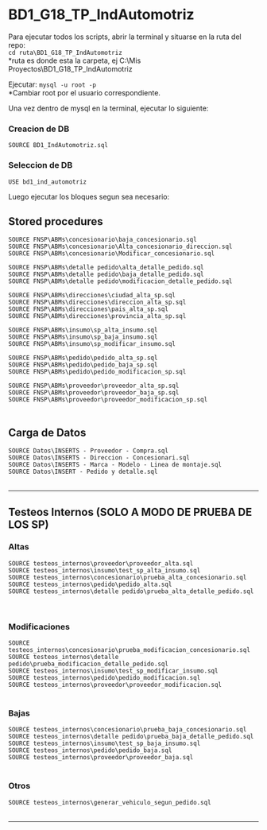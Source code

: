 # BD1_G18_TP_IndAutomotriz

Para ejecutar todos los scripts, abrir la terminal y situarse en la ruta del repo:  
`cd ruta\BD1_G18_TP_IndAutomotriz`  
*ruta es donde esta la carpeta, ej C:\Mis Proyectos\BD1_G18_TP_IndAutomotriz

Ejecutar: `mysql -u root -p`  
*Cambiar root por el usuario correspondiente.

Una vez dentro de mysql en la terminal, ejecutar lo siguiente:

### Creacion de DB

`SOURCE BD1_IndAutomotriz.sql`  

### Seleccion de DB
`USE bd1_ind_automotriz`  

Luego ejecutar los bloques segun sea necesario:

## Stored procedures
`SOURCE FNSP\ABMs\concesionario\baja_concesionario.sql`  
`SOURCE FNSP\ABMs\concesionario\Alta_concesionario_direccion.sql`  
`SOURCE FNSP\ABMs\concesionario\Modificar_concesionario.sql`  

`SOURCE FNSP\ABMs\detalle pedido\alta_detalle_pedido.sql`  
`SOURCE FNSP\ABMs\detalle pedido\baja_detalle_pedido.sql`  
`SOURCE FNSP\ABMs\detalle pedido\modificacion_detalle_pedido.sql`  

`SOURCE FNSP\ABMs\direcciones\ciudad_alta_sp.sql`  
`SOURCE FNSP\ABMs\direcciones\direccion_alta_sp.sql`  
`SOURCE FNSP\ABMs\direcciones\pais_alta_sp.sql`  
`SOURCE FNSP\ABMs\direcciones\provincia_alta_sp.sql`  

`SOURCE FNSP\ABMs\insumo\sp_alta_insumo.sql`  
`SOURCE FNSP\ABMs\insumo\sp_baja_insumo.sql`  
`SOURCE FNSP\ABMs\insumo\sp_modificar_insumo.sql`  

`SOURCE FNSP\ABMs\pedido\pedido_alta_sp.sql`  
`SOURCE FNSP\ABMs\pedido\pedido_baja_sp.sql`  
`SOURCE FNSP\ABMs\pedido\pedido_modificacion_sp.sql`  

`SOURCE FNSP\ABMs\proveedor\proveedor_alta_sp.sql`  
`SOURCE FNSP\ABMs\proveedor\proveedor_baja_sp.sql`  
`SOURCE FNSP\ABMs\proveedor\proveedor_modificacion_sp.sql`  
<br>

## Carga de Datos
`SOURCE Datos\INSERTS - Proveedor - Compra.sql`  
`SOURCE Datos\INSERTS - Direccion - Concesionari.sql`  
`SOURCE Datos\INSERTS - Marca - Modelo - Linea de montaje.sql`  
`SOURCE Datos\INSERT - Pedido y detalle.sql`  
<br>

---

## Testeos Internos (SOLO A MODO DE PRUEBA DE LOS SP)
### Altas
`SOURCE testeos_internos\proveedor\proveedor_alta.sql`  
`SOURCE testeos_internos\insumo\test_sp_alta_insumo.sql`  
`SOURCE testeos_internos\concesionario\prueba_alta_concesionario.sql`  
`SOURCE testeos_internos\pedido\pedido_alta.sql`  
`SOURCE testeos_internos\detalle pedido\prueba_alta_detalle_pedido.sql`  

<br>

### Modificaciones

`SOURCE testeos_internos\concesionario\prueba_modificacion_concesionario.sql`  
`SOURCE testeos_internos\detalle pedido\prueba_modificacion_detalle_pedido.sql`  
`SOURCE testeos_internos\insumo\test_sp_modificar_insumo.sql`  
`SOURCE testeos_internos\pedido\pedido_modificacion.sql`  
`SOURCE testeos_internos\proveedor\proveedor_modificacion.sql`  
<br>

### Bajas
`SOURCE testeos_internos\concesionario\prueba_baja_concesionario.sql`  
`SOURCE testeos_internos\detalle pedido\prueba_baja_detalle_pedido.sql`  
`SOURCE testeos_internos\insumo\test_sp_baja_insumo.sql`  
`SOURCE testeos_internos\pedido\pedido_baja.sql`  
`SOURCE testeos_internos\proveedor\proveedor_baja.sql`  
<br>

### Otros
`SOURCE testeos_internos\generar_vehiculo_segun_pedido.sql`  
<br>

---
